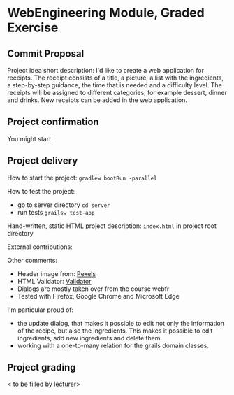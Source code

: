 # WebEngineering Module, Graded Exercise

## Commit Proposal

Project idea short description: I'd like to create a web application for receipts. The receipt consists of a title, a picture, a list with the ingredients, a step-by-step guidance, the time that is needed and a difficulty level. The receipts will be assigned to different categories, for example dessert, dinner and drinks. New receipts can be added in the web application.

## Project confirmation

You might start.

## Project delivery <to be filled by student>

How to start the project: `gradlew bootRun -parallel`

How to test the project: 
 * go to server directory `cd server` 
 * run tests `grailsw test-app`

Hand-written, static HTML 
project description: `index.html` in project root directory

External contributions:
 
Other comments: 
 * Header image from: [Pexels](https://www.pexels.com/de-de/royalty-free-images/ "Pexels")
 * HTML Validator: [Validator](https://validator.nu/ "Validator")
 * Dialogs are mostly taken over from the course webfr
 * Tested with Firefox, Google Chrome and Microsoft Edge

I'm particular proud of:
 * the update dialog, that makes it possible to edit not only the information of the recipe, but also the ingredients. This makes it possible to edit ingredients, add new ingredients and delete them.
 * working with a one-to-many relation for the grails domain classes.

## Project grading 

< to be filled by lecturer>
